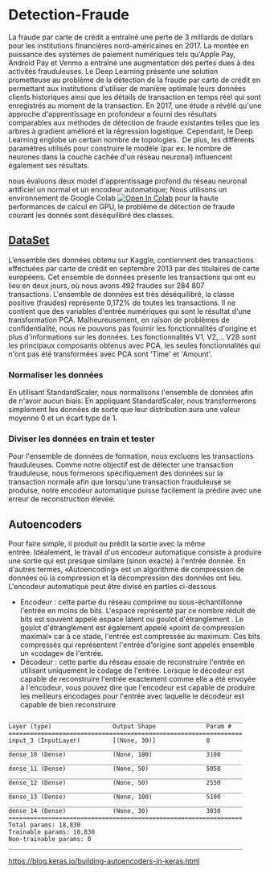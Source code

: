 # Detection-Fraude


La fraude par carte de crédit a entraîné une perte de 3 milliards de dollars pour les institutions financières nord-américaines en 2017. La montée en puissance des systèmes de paiement numériques tels qu'Apple Pay, Android Pay et Venmo a entraîné une augmentation des pertes dues à des activités frauduleuses. Le Deep Learning présente une solution prometteuse au problème de la détection de la fraude par carte de crédit en permettant aux institutions d'utiliser de manière optimale leurs données clients historiques ainsi que les détails de transaction en temps réel qui sont enregistrés au moment de la transaction. En 2017, une étude a révélé qu'une approche d'apprentissage en profondeur a fourni des résultats comparables aux méthodes de détection de fraude existantes telles que les arbres à gradient amélioré et la régression logistique. Cependant, le Deep Learning englobe un certain nombre de topologies. 
De plus, les différents paramètres utilisés pour construire le modèle (par ex. le nombre de neurones dans la couche cachée d'un réseau neuronal) influencent également ses résultats. 

nous évaluons deux model d'apprentissage profond du réseau neuronal artificiel un normal et un encodeur automatique; Nous utilisons un environnement de Google Colab [![Open In Colab](https://colab.research.google.com/assets/colab-badge.svg)](https://colab.research.google.com/github/HSabbar/Detection-Fraude/blob/master/Detection_de_Fraude.ipynb) pour la haute performances de calcul en GPU, le problème de détection de fraude courant les donnés sont déséquilibré des classes. 

## [DataSet](https://www.kaggle.com/mlg-ulb/creditcardfraud)
 
L’ensemble des données obtenu sur Kaggle, contiennent des transactions effectuées par carte de crédit en septembre 2013 par des titulaires de carte européens. Cet ensemble de données présente les transactions qui ont eu lieu en deux jours, où nous avons 492 fraudes sur 284 807 transactions. L'ensemble de données est très déséquilibré, la classe positive (fraudes) représente 0,172% de toutes les transactions.
Il ne contient que des variables d'entrée numériques qui sont le résultat d'une transformation PCA. Malheureusement, en raison de problèmes de confidentialité, nous ne pouvons pas fournir les fonctionnalités d'origine et plus d'informations sur les données. Les fonctionnalités V1, V2,… V28 sont les principaux composants obtenus avec PCA, les seules fonctionnalités qui n'ont pas été transformées avec PCA sont 'Time' et 'Amount'. 

### Normaliser les données

En utilisant StandardScaler, nous normalisons l'ensemble de données afin de n'avoir aucun biais. En appliquant StandardScaler, nous transformerons simplement les données de sorte que leur distribution aura une valeur moyenne 0 et un écart type de 1.

### Diviser les données en train et tester

Pour l'ensemble de données de formation, nous excluons les transactions frauduleuses. Comme notre objectif est de détecter une transaction frauduleuse, nous formerons spécifiquement des données sur la transaction normale afin que lorsqu'une transaction frauduleuse se produise, notre encodeur automatique puisse facilement la prédire avec une erreur de reconstruction élevée.

## Autoencoders

Pour faire simple, il produit ou prédit la sortie avec la même entrée. Idéalement, le travail d'un encodeur automatique consiste à produire une sortie qui est presque similaire (sinon exacte) à l'entrée donnée. En d'autres termes, «Autoencoding» est un algorithme de compression de données où la compression et la décompression des données ont lieu.
L'encodeur automatique peut être divisé en parties ci-dessous
* Encodeur : cette partie du réseau comprime ou sous-échantillonne l'entrée en moins de bits. L'espace représenté par ce nombre réduit de bits est souvent appelé espace latent ou goulot d'étranglement . Le goulot d'étranglement est également appelé «point de compression maximal» car à ce stade, l'entrée est compressée au maximum. Ces bits compressés qui représentent l'entrée d'origine sont appelés ensemble un «codage» de l'entrée.
* Décodeur : cette partie du réseau essaie de reconstruire l'entrée en utilisant uniquement le codage de l'entrée. Lorsque le décodeur est capable de reconstruire l'entrée exactement comme elle a été envoyée à l'encodeur, vous pouvez dire que l'encodeur est capable de produire les meilleurs encodages pour l'entrée avec laquelle le décodeur est capable de bien reconstruire 


```
_________________________________________________________________
Layer (type)                 Output Shape              Param #   
=================================================================
input_3 (InputLayer)         [(None, 30)]              0         
_________________________________________________________________
dense_10 (Dense)             (None, 100)               3100      
_________________________________________________________________
dense_11 (Dense)             (None, 50)                5050      
_________________________________________________________________
dense_12 (Dense)             (None, 50)                2550      
_________________________________________________________________
dense_13 (Dense)             (None, 100)               5100      
_________________________________________________________________
dense_14 (Dense)             (None, 30)                3030      
=================================================================
Total params: 18,830
Trainable params: 18,830
Non-trainable params: 0
_________________________________________________________________
```


https://blog.keras.io/building-autoencoders-in-keras.html
